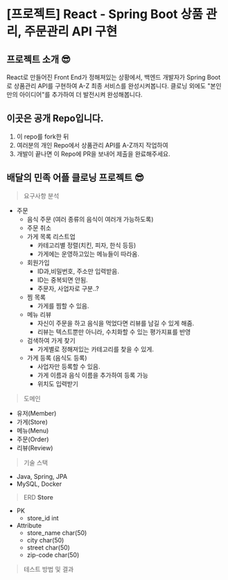 # [프로젝트] React - Spring Boot 상품 관리, 주문관리 API 구현
## 프로젝트 소개 😎
React로 만들어진 Front End가 정해져있는 상황에서,
백엔드 개발자가 Spring Boot로 상품관리 API를 구현하여 A-Z 최종 서비스를 완성시켜봅니다.
클로닝 외에도 "본인만의 아이디어"를 추가하여 더 발전시켜 완성해봅니다.

## 이곳은 공개 Repo입니다.
1. 이 repo를 fork한 뒤
2. 여러분의 개인 Repo에서 상품관리 API를 A-Z까지 작업하여
3. 개발이 끝나면 이 Repo에 PR을 보내어 제출을 완료해주세요.
## 배달의 민족 어플 클로닝 프로젝트 😎

>  요구사항 분석
- 주문
    - 음식 주문 (여러 종류의 음식이 여러개 가능하도록)
    - 주문 취소
    - 가게 목록 리스트업
        - 카테고리별 정렬(치킨, 피자, 한식 등등)
        - 가게에는 운영하고있는 메뉴들이 따라옴.
    - 회원가입
        - ID과,비밀번호, 주소만 입력받음.
        - ID는 중복되면 안됨.
        - 주문자, 사업자로 구분..?
    - 찜 목록
        - 가게를 찜할 수  있음.
    - 메뉴 리뷰
        - 자신이 주문을 하고 음식을 먹었다면 리뷰를 남길 수 있게 해줌.
        - 리뷰는 텍스트뿐만 아니라, 수치화할 수 있는 평가지표를 반영
    - 검색하여 가게 찾기
        - 가게별로 정해져있는 카테고리를 찾을 수 있게.
    - 가게 등록 (음식도 등록)
        - 사업자만 등록할 수 있음.
        - 가게 이름과 음식 이름을 추가하여 등록 가능
        - 위치도 입력받기

>  도메인
- 유저(Member)
- 가게(Store)
- 메뉴(Menu)
- 주문(Order)
- 리뷰(Review)


> 기술 스택
- Java, Spring, JPA
- MySQL, Docker

> ERD
**Store**

- PK
    - store_id int
- Attribute
    - store_name char(50)
    - city char(50)
    - street char(50)
    - zip-code char(50)

> 테스트 방법 및 결과